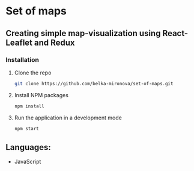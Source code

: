 # Set of maps
## Creating simple map-visualization using React-Leaflet and Redux

### Installation

1. Clone the repo
   ```sh
   git clone https://github.com/belka-mironova/set-of-maps.git
   ```
2. Install NPM packages
   ```sh
   npm install
   ```
3. Run the application in a development mode
   ```sh
   npm start
   ```

## Languages: 

* JavaScript 
